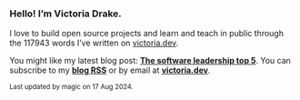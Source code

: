 ### Hello! I’m Victoria Drake.

I love to build open source projects and learn and teach in public through the 117943 words I’ve written on [victoria.dev](https://victoria.dev).

You might like my latest blog post: **[The software leadership top 5](https://victoria.dev/blog/the-software-leadership-top-5/)**. You can subscribe to my [**blog RSS**](https://victoria.dev/index.xml) or by email at [**victoria.dev**](https://victoria.dev).

<sub>Last updated by magic on 17 Aug 2024.</sub>
